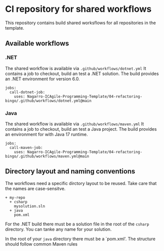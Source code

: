 # CI repository for shared workflows

This repository contains build shared worksflows for all repositories in the template. 

## Available workflows

### .NET

The shared workflow is available via `.github/workflows/dotnet.yml` It contains a job to checkout, build an test a .NET solution. The build provides an .NET environment for version 6.0.

```
jobs:  
  call-dotnet-job:
    uses: Nagarro-ICAgile-Programming-Template/04-refactoring-bingo/.github/workflows/dotnet.yml@main
```

### Java

The shared workflow is available via `.github/workflows/maven.yml` It contains a job to checkout, build an test a Java project. The build provides an environment for with Java 17 runtime.

```
jobs:  
  call-maven-job:
    uses: Nagarro-ICAgile-Programming-Template/04-refactoring-bingo/.github/workflows/maven.yml@main
```

## Directory layout and naming conventions

The workflows need a specific dirctory layout to be reused. Take care that the names are case-sensitve.

```
+ my-repo
  + csharp
    mysolution.sln
  + java
    pom.xml
```

For the .NET build there must be a solution file in the root of the `csharp` directory. You can tanke any name for your solution.

In the root of your `java` directory there must be a `pom.xml'. The structure should follow common Maven rules
